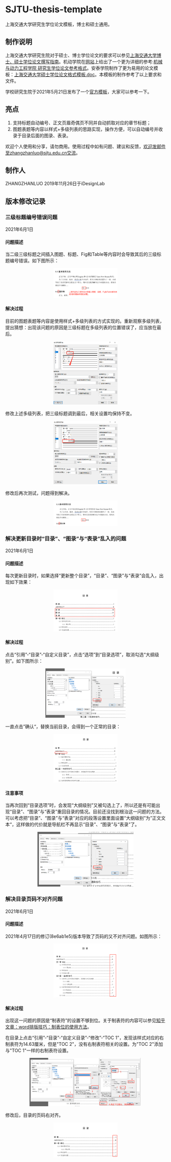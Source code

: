 # SJTU-thesis-template
上海交通大学研究生学位论文模板，博士和硕士通用。

## 制作说明
上海交通大学研究生院对于硕士、博士学位论文的要求可以参见[上海交通大学博士、硕士学位论文撰写指南](https://www.gs.sjtu.edu.cn/info/1143/5801.htm)。机动学院在[网站](http://me.sjtu.edu.cn/YanJS/degreemanage.html)上给出了一个更为详细的参考:[机械与动力工程学院 研究生学位论文参考格式](http://me.sjtu.edu.cn/YanJS/upload/LWGS.doc)。安泰学院制作了更为易用的论文模板：[上海交通大学硕士学位论文格式模板.doc](http://www.acem.sjtu.edu.cn/master/download/20139.html)。本模板的制作参考了以上要求和文件。

学校研究生院于2021年5月21日发布了一个[官方模板](https://www.gs.sjtu.edu.cn/info/1136/8374.htm)，大家可以参考一下。

## 亮点
1. 支持标题自动编号、正文页眉奇偶页不同并自动抓取对应的章节标题；
1. 图题表题等内容以样式+多级列表的思路实现，操作方便，可以自动编号并收录于目录后面的图录、表录。

欢迎个人使用和分享，请勿商用。使用过程中如有问题、建议和反馈，欢迎发邮件至zhangzhanluo@sjtu.edu.cn交流。

## 制作人
ZHANGZHANLUO 2019年11月26日于iDesignLab

## 版本修改记录
### 三级标题编号错误问题
2021年6月1日
#### 问题描述
当二级三级标题之间插入图题、标题、Fig和Table等内容时会导致其后的三级标题编号错误。如下图所示：

<div  align="center">
<img src="Pics/二级三级标题之间插入图题等内容导致的三级标题编号错误.png" width="40%" />
</div>

#### 解决过程

目前的图题表题等内容是使用样式+多级列表的方式实现的。重新观察多级列表，提出猜想：出现该问题的原因是三级标题在多级列表的位置错误了，应当放在最后。

<div align="center">
<img src="Pics/关于三级标题编号出现错误的原因猜想.png" width="40%" />
</div>

修改上述多级列表，把三级标题调到最后，相关设置均保持不变。

<div align="center">
<img src="Pics/将三级标题调整到最后的多级列表设置.png" width="40%" />
</div>

修改后再次测试，问题得到解决。

<div align="center">
<img src="Pics/三级标题编号错误得到解决.png" width="40%" />
</div>

### 解决更新目录时“目录”、“图录”与“表录”乱入的问题

2021年6月1日

#### 问题描述

每次更新目录时，如果选择“更新整个目录”，“目录”、“图录”与“表录”会乱入，出现如下效果：

<div align="center">
<img src="Pics/每次更新整个目录时，会把自由格式中大纲级别为1级的目录、图录和表录也加进去.png" width="40%" />
</div>

#### 解决过程

点击“引用”-“目录”-“自定义目录”，点击“选项”到“目录选项”，取消勾选“大纲级别”。如下图所示：

<div align="center">
<img src="Pics/在目录设置里面取消勾选大纲级别.png" width="50%" />
</div>

一直点击”确认“，替换当前目录，会得到一个正常的目录：

<div align="center">
<img src="Pics/修改后正确显示的目录.png" width="40%" />
</div>

#### 注意事项

当再次回到“目录选项”时，会发现“大纲级别”又被勾选上了，所以还是有可能出现“目录”、“图录”与“表录”重回目录的情况。目前还没找到根治这一问题的方法。可以考虑把“目录”、“图录”与“表录”对应的段落设置里面设置“大纲级别”为”正文文本“，这样做的代价就是导航栏不再显示“目录”、“图录”与“表录”了。

<div align="center">
<img src="Pics/需要注意重新打开目录设置发现大纲级别的勾选又回来了.png" width="60%" />
</div>

### 解决目录页码不对齐问题 

2021年6月1日

#### 问题描述

2021年4月17日的修订(8e6ab1e5)版本导致了页码的又不对齐问题。如图所示：

<div  align="center">
<img src="Pics/目录页码不对齐.png" width="40%" />
</div>


#### 解决过程

出现这一问题的原因是“制表符”的设置不够到位。关于制表符的内容可以参见[知乎文章：word排版技巧：制表位的使用方法](https://zhuanlan.zhihu.com/p/44359067)。

在目录上点击“引用”-“目录”-“自定义目录”-“修改”-“TOC 1"，发现该样式对应的右制表符为14.63厘米，但是"TOC 2"，没有右制表符相关的设置。为"TOC 2"添加与"TOC 1"一样的右制表符设置。

<div  align="center">
<img src="Pics/解决目录页码右不对齐问题.png" width="70%" />
</div>

修改后，目录的页码右对齐。

<div  align="center">
<img src="Pics/修改后目录页码右对齐.png" width="40%" />
</div>

